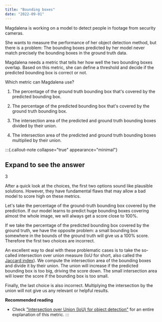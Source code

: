 ```yaml
---
title: "Bounding boxes"
date: "2022-09-01"
---
```


Magdalena is working on a model to detect people in footage from security cameras.

She wants to measure the performance of her object detection method, but there is a problem: The bounding boxes predicted by her model never match precisely the bounding boxes in the ground truth data.

Magdalena needs a metric that tells her how well the two bounding boxes overlap. Based on this metric, she can define a threshold and decide if the predicted bounding box is correct or not.

Which metric can Magdalena use?

1. The percentage of the ground truth bounding box that's covered by the predicted bounding box.

2. The percentage of the predicted bounding box that's covered by the ground truth bounding box.

3. The intersection area of the predicted and ground truth bounding boxes divided by their union.

4. The intersection area of the predicted and ground truth bounding boxes multiplied by their union.

:::{.callout-note collapse="true" appearance="minimal"}
## Expand to see the answer

3

After a quick look at the choices, the first two options sound like plausible solutions. However, they have fundamental flaws that may allow a bad model to score high on these metrics.

Let's take the percentage of the ground-truth bounding box covered by the prediction. If our model learns to predict huge bounding boxes covering almost the whole image, we will always get a score close to 100%.

If we take the percentage of the predicted bounding box covered by the ground truth, we have the opposite problem: a small bounding box somewhere in the bounds of the ground truth will give us a 100% score. Therefore the first two choices are incorrect.

An excellent way to deal with these problematic cases is to take the so-called intersection over union measure (IoU for short, also called the [Jaccard index](https://en.wikipedia.org/wiki/Jaccard_index)). We compute the intersection area of the bounding boxes and divide it by their union. The union will increase if the predicted bounding box is too big, driving the score down. The small intersection area will lower the score if the bounding box is too small.

Finally, the last choice is also incorrect. Multiplying the intersection by the union will not give us any relevant or helpful results.

**Recommended reading**

* Check ["Intersection over Union (IoU) for object detection"](https://pyimagesearch.com/2016/11/07/intersection-over-union-iou-for-object-detection/) for an entire explanation of this metric.
:::
